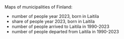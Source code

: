 Maps of municipalities of Finland:

* number of people year 2023, born in Laitila
* share of people year 2023, born in Laitila
* number of people arrived to Laitila in 1990-2023
* number of people departed from Laitila in 1990-2023
